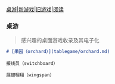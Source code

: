 [桌游](tablegame.md)|[新游戏](newgame.md)|[旧游戏](oldgame.md)|[阅读](reading.md)

### 桌游

>感兴趣的桌面游戏收录及其电子化

```markdown
# [果园（orchard）](tablegame/orchard.md)

```

```
接线员（switchboard）
```


```
展翅翱翔（wingspan）
```